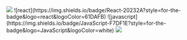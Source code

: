 <img src="https://capsule-render.vercel.app/api?type=waving&color=BDBDC8&height=150&section=header" />
![react](https://img.shields.io/badge/React-20232A?style=for-the-badge&logo=react&logoColor=61DAFB)
![javascript](https://img.shields.io/badge/JavaScript-F7DF1E?style=for-the-badge&logo=JavaScript&logoColor=white)
<img src="https://capsule-render.vercel.app/api?type=waving&color=BDBDC8&height=150&section=footer" />
